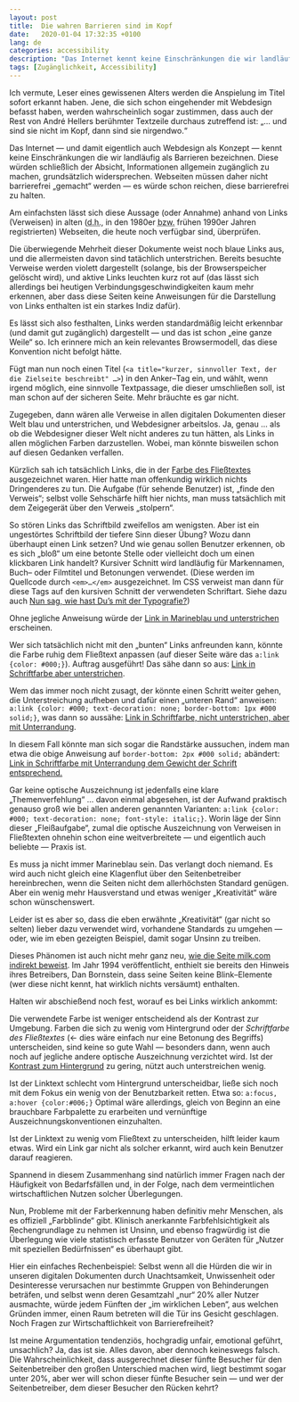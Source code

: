 ```yaml
---
layout: post
title:  Die wahren Barrieren sind im Kopf
date:   2020-01-04 17:32:35 +0100
lang: de
categories: accessibility
description: "Das Internet kennt keine Einschränkungen die wir landläufig als Barrieren bezeichnen. Diese würden schließlich der Absicht, Informationen allgemein zugänglich zu machen, grundsätzlich widersprechen."
tags: [Zugänglichkeit, Accessibility]
---
```


<p>Ich vermute, Leser eines gewissenen Alters werden die Anspielung im Titel sofort erkannt haben. Jene, die sich schon eingehender mit Webdesign befasst haben, werden wahrscheinlich sogar zustimmen, dass auch der Rest von André Hellers berühmter Textzeile durchaus zutreffend ist: &#8222;&#8230; und sind sie nicht im Kopf, dann sind sie nirgendwo.&#8220;</p>
<!--more-->
<p>Das Internet &#8212; und damit eigentlich auch Webdesign als Konzept &#8212; kennt keine Einschränkungen die wir landläufig als Barrieren bezeichnen. Diese würden schließlich der Absicht, Informationen allgemein zugänglich zu machen, grundsätzlich widersprechen. Webseiten müssen daher nicht barrierefrei „gemacht“ werden — es würde schon reichen, diese barrierefrei zu halten.</p>

<p>Am einfachsten lässt sich diese Aussage (oder Annahme) anhand von Links (Verweisen) in alten (<abbr title="das heißt">d.h.</abbr>, in den 1980er <abbr title="beziehungsweise">bzw.</abbr> frühen 1990er Jahren registrierten) Webseiten, die heute noch verfügbar sind, überprüfen.</p>

<p>Die überwiegende Mehrheit dieser Dokumente weist noch blaue Links aus, und die allermeisten davon sind tatächlich unterstrichen. Bereits besuchte Verweise werden violett dargestellt (solange, bis der Browserspeicher gelöscht wird), und aktive Links leuchten kurz rot auf (das lässt sich allerdings bei heutigen Verbindungsgeschwindigkeiten kaum mehr erkennen, aber dass diese Seiten keine Anweisungen für die Darstellung von Links enthalten ist ein starkes Indiz dafür).</p>

<p>Es lässt sich also festhalten, Links werden standardmäßig leicht erkennbar (und damit gut zugänglich) dargestellt &#8212; und das ist schon &#8222;eine ganze Weile&#8220; so. Ich erinnere mich an kein relevantes Browsermodell, das diese Konvention nicht befolgt hätte.</p>

<p>Fügt man nun noch einen Titel (<code>&lt;a title="kurzer, sinnvoller Text, der die Zielseite beschreibt" &#8230;&gt;</code>) in den Anker&#8211;Tag ein, und wählt, wenn irgend möglich, eine sinnvolle Textpassage, die dieser umschließen soll, ist man schon auf der sicheren Seite. Mehr bräuchte es gar nicht.</p>

<p>Zugegeben, dann wären alle Verweise in allen digitalen Dokumenten dieser Welt blau und unterstrichen, und Webdesigner arbeitslos. Ja, genau &#8230; als ob die Webdesigner dieser Welt nicht anderes zu tun hätten, als Links in allen möglichen Farben darzustellen. Wobei, man könnte bisweilen schon auf diesen Gedanken verfallen.</p>

<p>Kürzlich sah ich tatsächlich Links, die in der <a title="dieser Link verweist auf sich selbst, er dient lediglich der Veranschaulichung eines Missstandes" href="#text" class="text" name="text">Farbe des Fließtextes</a> ausgezeichnet waren. Hier hatte man offenkundig wirklich nichts Dringenderes zu tun. Die Aufgabe (für sehende Benutzer) ist, &#8222;finde den Verweis&#8220;; selbst volle Sehschärfe hilft hier nichts, man muss tatsächlich mit dem Zeigegerät über den Verweis &#8222;stolpern&#8220;.</p>

<p>So stören Links das Schriftbild zweifellos am wenigsten. Aber ist ein ungestörtes Schriftbild der tiefere Sinn dieser Übung? Wozu dann überhaupt einen Link setzen? Und wie genau sollen Benutzer erkennen, ob es sich &#8222;bloß&#8220; um eine betonte Stelle oder vielleicht doch um einen klickbaren Link handelt? Kursiver Schnitt wird landläufig für Markennamen, Buch&#8211; oder Filmtitel und Betonungen verwendet. (Diese werden im Quellcode durch <code>&lt;em&gt;&#8230;&lt;&#47;em&gt;</code> ausgezeichnet. Im <abbr>CSS</abbr> verweist man dann für diese Tags auf den kursiven Schnitt der verwendeten Schriftart. Siehe dazu auch <a title="Interner Verweis auf diesen Artikel" href="{{ site.baseurl }}{% post_url 2020-01-01-typografie %}">Nun sag, wie hast Du&#8217;s mit der Typografie?</a>)</p>

<p>Ohne jegliche Anweisung würde der <a title="dieser Link verweist auf sich selbst, er dient lediglich der Veranschaulichung eines Missstandes" href="#navy" class="navy" name="navy">Link in Marineblau und unterstrichen</a> erscheinen.</p>

<p>Wer sich tatsächlich nicht mit den &#8222;bunten&#8220; Links anfreunden kann, könnte die Farbe ruhig dem Fließtext anpassen (auf dieser Seite wäre das <code>a:link {color: &#35;000;}</code>). Auftrag ausgeführt! Das sähe dann so aus: <a title="dieser Link verweist auf sich selbst, er dient lediglich der Veranschaulichung eines Missstandes" href="#black" class="black" name="black">Link in Schriftfarbe aber unterstrichen</a>.</p>

<p>Wem das immer noch nicht zusagt, der könnte einen Schritt weiter gehen, die Unterstreichung aufheben und dafür einen &#8222;unteren Rand&#8220; anweisen: <code>a:link {color: &#35;000; text-decoration: none; border-bottom: 1px &#35;000 solid;}</code>, was dann so aussähe: <a title="dieser Link verweist auf sich selbst, er dient lediglich der Veranschaulichung eines Missstandes" href="#blackbb" class="blackbb" name="blackbb">Link in Schriftfarbe, nicht unterstrichen, aber mit Unterrandung</a>.</p>

<p>In diesem Fall könnte man sich sogar die Randstärke aussuchen, indem man etwa die obige Anweisung auf <code>border-bottom: 2px &#35;000 solid;</code> abändert: <a title="dieser Link verweist auf sich selbst, er dient lediglich der Veranschaulichung eines Missstandes" href="#blackbb2" class="blackbb2" name="blackbb2">Link in Schriftfarbe mit Unterrandung dem Gewicht der Schrift entsprechend.</a></p>

<p>Gar keine optische Auszeichnung ist jedenfalls eine klare &#8222;Themenverfehlung&#8220; &#8230; davon einmal abgesehen, ist der Aufwand praktisch genauso groß wie bei allen anderen genannten Varianten: <code>a:link {color: &#35;000; text-decoration: none; font-style: italic;}</code>. Worin läge der Sinn dieser &#8222;Fleißaufgabe&#8220;, zumal die optische Auszeichnung von Verweisen in Fließtexten ohnehin schon eine weitverbreitete &#8212; und eigentlich auch beliebte &#8212; Praxis ist.</p>

<p>Es muss ja nicht immer Marineblau sein. Das verlangt doch niemand. Es wird auch nicht gleich eine Klagenflut über den Seitenbetreiber hereinbrechen, wenn die Seiten nicht dem allerhöchsten Standard genügen. Aber ein wenig mehr Hausverstand und etwas weniger &#8222;Kreativität&#8220; wäre schon wünschenswert.</p>

<p>Leider ist es aber so, dass die eben erwähnte &#8222;Kreativität&#8220; (gar nicht so selten) lieber dazu verwendet wird, vorhandene Standards zu umgehen &#8212; oder, wie im eben gezeigten Beispiel, damit sogar Unsinn zu treiben.</p>

<p>Dieses Phänomen ist auch nicht mehr ganz neu, <a rel="external" title="Verweis auf die Seite milk.com" href="milk.com">wie die Seite milk.com indirekt beweist</a>. Im Jahr 1994 veröffentlicht, enthielt sie bereits den Hinweis ihres Betreibers, Dan Bornstein, dass seine Seiten keine Blink&#8211;Elemente (wer diese nicht kennt, hat wirklich nichts versäumt) enthalten.</p>

<p>Halten wir abschießend noch fest, worauf es bei Links wirklich ankommt:</p>

<p>Die verwendete Farbe ist weniger entscheidend als der Kontrast zur Umgebung. Farben die sich zu wenig vom Hintergrund oder der <em>Schriftfarbe des Fließtextes</em> (&larr; dies wäre einfach nur eine Betonung des Begriffs) unterscheiden, sind keine so gute Wahl &#8212; besonders dann, wenn auch noch auf jegliche andere optische Auszeichnung verzichtet wird. Ist der <a title="dieser Link verweist auf sich selbst, er dient lediglich der Veranschaulichung eines Missstandes" href="#simbg" class="simbg" name="simbg">Kontrast zum Hintergrund</a> zu gering, nützt auch unterstreichen wenig.</p>

<p>Ist der Linktext schlecht vom Hintergrund unterscheidbar, ließe sich noch mit dem Fokus ein wenig von der Benutzbarkeit retten. Etwa so: <code>a:focus, a:hover {color:&#35;006;}</code> Optimal wäre allerdings, gleich von Beginn an eine brauchbare Farbpalette zu erarbeiten und vernünftige Auszeichnungskonventionen einzuhalten.</p>

<p>Ist der Linktext zu wenig vom Fließtext zu unterscheiden, hilft leider kaum etwas. Wird ein Link gar nicht als solcher erkannt, wird auch kein Benutzer darauf reagieren.</p>

<p>Spannend in diesem Zusammenhang sind natürlich immer Fragen nach der Häufigkeit von Bedarfsfällen und, in der Folge, nach dem vermeintlichen wirtschaftlichen Nutzen solcher Überlegungen.</p>

<p>Nun, Probleme mit der Farberkennung haben definitiv mehr Menschen, als es offiziell &#8222;Farbblinde&#8220; gibt. Klinisch anerkannte Farbfehlsichtigkeit als Rechengrundlage zu nehmen ist Unsinn, und ebenso fragwürdig ist die Überlegung wie viele statistisch erfasste Benutzer von Geräten für &#8222;Nutzer mit speziellen Bedürfnissen&#8220; es überhaupt gibt.</p>

<p>Hier ein einfaches Rechenbeispiel: Selbst wenn all die Hürden die wir in unseren digitalen Dokumenten durch Unachtsamkeit, Unwissenheit oder Desinteresse verursachen nur bestimmte Gruppen von Behinderungen beträfen, und selbst wenn deren Gesamtzahl &#8222;nur&#8220; 20% aller Nutzer ausmachte, würde jedem Fünften der &#8222;im wirklichen Leben&#8220;, aus welchen Gründen immer, einen Raum betreten will die Tür ins Gesicht geschlagen. Noch Fragen zur Wirtschaftlichkeit von Barrierefreiheit?</p>

<p>Ist meine Argumentation <span title="befangen, einseitig, nicht neutral">tendenziös</span>, hochgradig unfair, emotional geführt, unsachlich? Ja, das ist sie. Alles davon, aber dennoch keineswegs falsch. Die Wahrscheinlichkeit, dass ausgerechnet dieser fünfte Besucher für den Seitenbetreiber den großen Unterschied machen wird, liegt bestimmt sogar unter 20%, aber wer will schon dieser fünfte Besucher sein &#8212; und wer der Seitenbetreiber, dem dieser Besucher den Rücken kehrt?</p>
